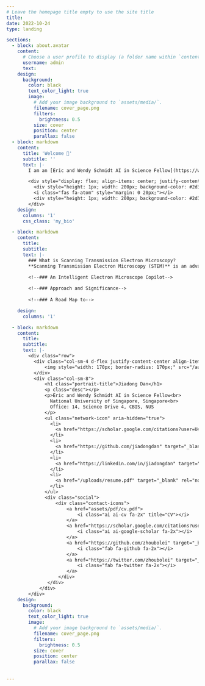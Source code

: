 ```yaml
---
# Leave the homepage title empty to use the site title
title:
date: 2022-10-24
type: landing

sections:
  - block: about.avatar
    content:
      # Choose a user profile to display (a folder name within `content/authors/`)
      username: admin
      text:
    design:
      background:
        color: black
        text_color_light: true
        image:
          # Add your image background to `assets/media/`.
          filename: cover_page.png
          filters:
            brightness: 0.5
          size: cover
          position: center
          parallax: false
  - block: markdown
    content:
      title: 'Welcome 👋'
      subtitle: ''
      text: |-
        I am an [Eric and Wendy Schmidt AI in Science Fellow](https://www.schmidtfutures.com/our-work/schmidt-ai-in-science-postdocs/) at the National University of Singapore (NUS), specializing in the intersection of machine learning (ML) and scanning transmission electron microscopy (STEM). Guided by Prof. [Stephen J. Pennycook](https://scholar.google.com/citations?user=UnDfo6sAAAAJ&hl=en), my Ph.D. research innovatively applied ML to identify quantum defects in atomic resolution STEM images. Now in Asst. Prof. [Duane Loh](https://www.physics.nus.edu.sg/faculty/loh-duane/)'s group, I am advancing a robust ML framework to characterize materials through a hierarchy of structural motifs. Leveraging my deep expertise, I aim to develop an *electron microscope copilot system* to improve material analysis and enhance understanding of material disorders.

        <div style="display: flex; align-items: center; justify-content: center;">
          <div style="height: 1px; width: 200px; background-color: #2d3742;"></div>
          <i class="fas fa-atom" style="margin: 0 20px;"></i>
          <div style="height: 1px; width: 200px; background-color: #2d3742;"></div>
        </div>
    design:
      columns: '1'
      css_class: 'my_bio'

  - block: markdown
    content:
      title:
      subtitle:
      text: |-
        ### What is Scanning Transmission Electron Microscopy?
        **Scanning Transmission Electron Microscopy (STEM)** is an advanced material characterization technique that uses a focused electron beam to scan thin samples, producing *atomic-resolution images*. Besides imaging, STEM can collect  *spectral data* to analyze material compositions and perform four-dimensional scanning transmission electron microscopy (*4DSTEM*), which captures diffraction patterns at each scan position.
        
        <!--### An Intelligent Electron Microscope Copilot-->

        <!--### Approach and Significance-->
        
        <!--### A Road Map to-->

    design:
      columns: '1'

  - block: markdown
    content:
      title:
      subtitle:
      text: |-
        <div class="row">
          <div class="col-sm-4 d-flex justify-content-center align-items-center">
              <img style="width: 170px; border-radius: 170px;" src="/authors/admin/avatar.jpg" alt="Profile Picture">
          </div>
          <div class="col-sm-8">
              <h1 class="portrait-title">Jiadong Dan</h1>
              <p class="desc"></p>
              <p>Eric and Wendy Schmidt AI in Science Fellow<br>
                National University of Singapore, Singapore<br>
                Office: 14, Science Drive 4, CBIS, NUS
              </p>
              <ul class="network-icon" aria-hidden="true">
                <li>
                  <a href="https://scholar.google.com/citations?user=U4t214wAAAAJ&amp;hl=en" target="_blank" rel="noopener" aria-label="google-scholar"><i class="ai ai-google-scholar big-icon"></i></a>
                </li>
                <li>
                  <a href="https://github.com/jiadongdan" target="_blank" rel="noopener" aria-label="github"><i class="fab fa-github big-icon"></i></a>
                </li>
                <li>
                  <a href="https://linkedin.com/in/jiadongdan" target="_blank" rel="noopener" aria-label="linkedin"><i class="fab fa-linkedin big-icon"></i></a>
                </li>
                <li>
                  <a href="/uploads/resume.pdf" target="_blank" rel="noopener" aria-label="cv"><i class="ai ai-cv big-icon"></i></a>
                </li>
              </ul>
              <div class="social">
                  <div class="contact-icons">
                      <a href="assets/pdf/cv.pdf">
                          <i class="ai ai-cv fa-2x" title="CV"></i>
                      </a>
                      <a href="https://scholar.google.com/citations?user=9D4aG8AAAAAJ" target="_blank" title="Google Scholar">
                          <i class="ai ai-google-scholar fa-2x"></i>
                      </a>
                      <a href="https://github.com/zhoubolei" target="_blank" title="GitHub">
                          <i class="fab fa-github fa-2x"></i>
                      </a>
                      <a href="https://twitter.com/zhoubolei" target="_blank" title="Twitter">
                          <i class="fab fa-twitter fa-2x"></i>
                      </a>
                   </div>
               </div>
            </div>
        </div>
    design:
      background:
        color: black
        text_color_light: true
        image:
          # Add your image background to `assets/media/`.
          filename: cover_page.png
          filters:
            brightness: 0.5
          size: cover
          position: center
          parallax: false
    
    
---
```

